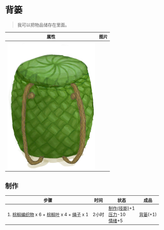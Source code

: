 # 背篓  
> 我可以把物品储存在里面。  
  
  属性  |   图片   
 ----  |  ----:   
   |  ![](Sprite/BasketBackpack.png)   
  
## 制作  
步骤  |  时间  |  状态  |  成品  
----  |  ----  |  ----  |  ----  
1. [棕榈编织物](WeavePalm.md) x 6 + [棕榈叶](PalmFronds.md) x 4 + [绳子](Rope.md) x 1  |  2小时  |  [制作(技能)](Skill_Crafting.md)+1<br>[压力](Stress.md)-10<br>[情绪](Morale.md)+5  |  [背篓](BackpackBasket.md)(+1)  
